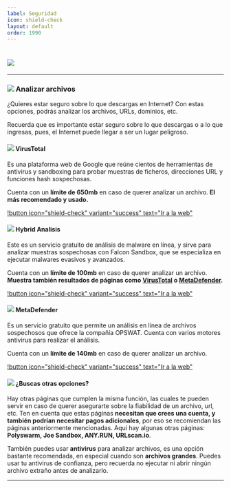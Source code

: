 ```yaml
---
label: Seguridad
icon: shield-check
layout: default
order: 1990
---
```


# ![](https://i.postimg.cc/Y9L645VW/banner-items-lcdh.png)

---

### ![](https://i.postimg.cc/fyHqs50r/Proyecto-nuevo-2.png) Analizar archivos


¿Quieres estar seguro sobre lo que descargas en Internet? Con estas opciones, podrás analizar los archivos, URLs, dominios, etc.

Recuerda que es importante estar seguro sobre lo que descargas o a lo que ingresas, pues, el Internet puede llegar a ser un lugar peligroso.



#### ![](https://i.postimg.cc/s2DT9mVX/Proyecto-nuevo-5.png) VirusTotal


Es una plataforma web de Google que reúne cientos de herramientas de antivirus y sandboxing para probar muestras de ficheros, direcciones URL y funciones hash sospechosas.

Cuenta con un **límite de 650mb** en caso de querer analizar un archivo. **El más recomendado y usado.**

[!button icon="shield-check" variant="success" text="Ir a la web"](https://www.virustotal.com/gui/home/upload)


#### ![](https://i.postimg.cc/s2DT9mVX/Proyecto-nuevo-5.png) Hybrid Analisis


Este es un servicio gratuito de análisis de malware en línea, y sirve para analizar muestras sospechosas con Falcon Sandbox, que se especializa en ejecutar malwares evasivos y avanzados.

Cuenta con un **límite de 100mb** en caso de querer analizar un archivo. **Muestra también resultados de páginas como [VirusTotal](https://lcdh.tech/consejos/c-seguridad/#virustotal) o [MetaDefender](https://lcdh.tech/consejos/c-seguridad/#metadefender).**

[!button icon="shield-check" variant="success" text="Ir a la web"](https://www.hybrid-analysis.com/)


#### ![](https://i.postimg.cc/s2DT9mVX/Proyecto-nuevo-5.png) MetaDefender


Es un servicio gratuito que permite un análisis en línea de archivos sospechosos que ofrece la compañía OPSWAT. Cuenta con varios motores antivirus para realizar el análisis.

Cuenta con un **límite de 140mb** en caso de querer analizar un archivo.

[!button icon="shield-check" variant="success" text="Ir a la web"](https://metadefender.opswat.com)


#### ![](https://i.postimg.cc/s2DT9mVX/Proyecto-nuevo-5.png) ¿Buscas otras opciones?


Hay otras páginas que cumplen la misma función, las cuales te pueden servir en caso de querer asegurarte sobre la fiabilidad de un archivo, url, etc. Ten en cuenta que estas páginas **necesitan que crees una cuenta, y también podrían necesitar pagos adicionales**, por eso se recomiendan las páginas anteriormente mencionadas. Aquí hay algunas otras páginas: **Polyswarm, Joe Sandbox, ANY.RUN, URLscan.io**.

También puedes usar **antivirus** para analizar archivos, es una opción bastante recomendada, en especial cuando son **archivos grandes**. Puedes usar tu antivirus de confianza, pero recuerda no ejecutar ni abrir ningún archivo extraño antes de analizarlo.


---
